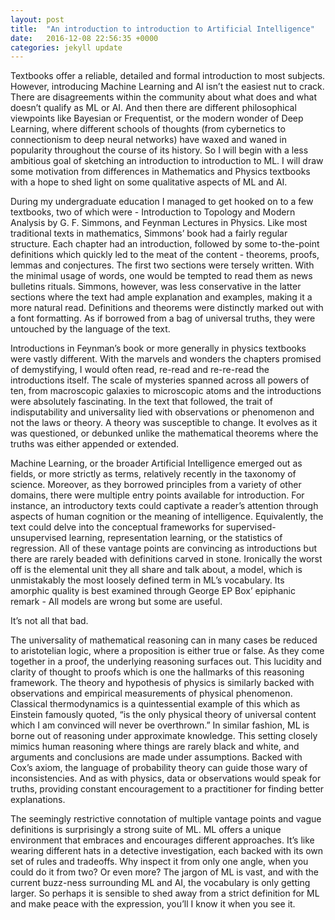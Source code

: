 ```yaml
---
layout: post
title:  "An introduction to introduction to Artificial Intelligence"
date:   2016-12-08 22:56:35 +0000
categories: jekyll update
---
```


Textbooks offer a reliable, detailed and formal introduction to most subjects. However, introducing Machine Learning and AI isn’t the easiest nut to crack. There are disagreements within the community about what does and what doesn’t qualify as ML or AI. And then there are different philosophical viewpoints like Bayesian or Frequentist, or the modern wonder of Deep Learning, where different schools of thoughts (from cybernetics to connectionism to deep neural networks) have waxed and waned in popularity throughout the course of its history. So I will begin with a less ambitious goal of sketching an introduction to introduction to ML. I will draw some motivation from differences in Mathematics and Physics textbooks with a hope to shed light on some qualitative aspects of ML and AI. 


During my undergraduate education I managed to get hooked on to a few textbooks, two of which were  - Introduction to Topology and Modern Analysis by G. F. Simmons, and Feynman Lectures in Physics. Like most traditional texts in mathematics, Simmons’ book had a fairly regular structure. Each chapter had an introduction, followed by some to-the-point definitions which quickly led to the meat of the content  - theorems, proofs, lemmas and conjectures. The first two sections were tersely written. With the minimal usage of words, one would be tempted to read them as news bulletins rituals. Simmons, however, was less conservative in the latter sections where the text had ample explanation and examples, making it a more natural read. Definitions and theorems were distinctly marked out with a font formatting. As if borrowed from a bag of universal truths, they were untouched by the language of the text. 


Introductions in Feynman’s book or more generally in physics textbooks were vastly different. With the marvels and wonders the chapters promised of demystifying, I would often read, re-read and re-re-read the introductions itself. The scale of mysteries spanned across all powers of ten, from macroscopic galaxies to microscopic atoms and the introductions were absolutely fascinating. In the text that followed, the trait of indisputability and universality lied with observations or phenomenon and not the laws or theory. A theory was susceptible to change. It evolves as it was questioned, or debunked unlike the mathematical theorems where the truths was either appended or extended. 


Machine Learning, or the broader Artificial Intelligence emerged out as fields, or more strictly as terms, relatively recently in the taxonomy of science. Moreover, as they borrowed principles from a variety of other domains, there were multiple entry points available for introduction. For instance, an introductory texts could captivate a reader’s attention through aspects of human cognition or the meaning of intelligence. Equivalently, the text could delve into the conceptual frameworks for supervised-unsupervised learning, representation learning, or the statistics of regression. All of these vantage points are convincing as introductions but there are rarely beaded with definitions carved in stone. Ironically the worst off is the elemental unit they all share and talk about, a model, which is unmistakably the most loosely defined term in ML’s vocabulary. Its amorphic quality is best examined through George EP Box’ epiphanic remark - All models are wrong but some are useful.

It’s not all that bad.

The universality of mathematical reasoning can in many cases be reduced to aristotelian logic, where a proposition is either true or false. As they come together in a proof, the underlying reasoning surfaces out. This lucidity and clarity of thought to proofs which is one the hallmarks of this reasoning framework. The theory and hypothesis of physics is similarly backed with observations and empirical measurements of physical phenomenon. Classical thermodynamics is a quintessential example of this which as Einstein famously quoted, “is the only physical theory of universal content which I am convinced will never be overthrown.” 
In similar fashion, ML is borne out of reasoning under approximate knowledge. This setting closely mimics human reasoning where things are rarely black and white, and arguments and conclusions are made under assumptions. Backed with Cox’s axiom, the language of probability theory can guide those wary of inconsistencies. And as with physics, data or observations would speak for truths, providing constant encouragement to a practitioner for finding better explanations. 


The seemingly restrictive connotation of multiple vantage points and vague definitions is surprisingly a strong suite of ML. ML offers a unique environment that embraces and encourages different approaches. It’s like wearing different hats in a detective investigation, each backed with its own set of rules and tradeoffs. Why inspect it from only one angle, when you could do it from two? Or even more? The jargon of ML is vast, and with the current buzz-ness surrounding ML and AI, the vocabulary is only getting larger. So perhaps it is sensible to shed away from a strict definition for ML and make peace with the expression, you’ll I know it when you see it.

